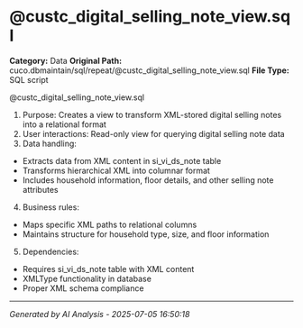 # @custc_digital_selling_note_view.sql

**Category:** Data
**Original Path:** cuco.dbmaintain/sql/repeat/@custc_digital_selling_note_view.sql
**File Type:** SQL script

@custc_digital_selling_note_view.sql
1. Purpose: Creates a view to transform XML-stored digital selling notes into a relational format
2. User interactions: Read-only view for querying digital selling note data
3. Data handling:
- Extracts data from XML content in si_vi_ds_note table
- Transforms hierarchical XML into columnar format
- Includes household information, floor details, and other selling note attributes
4. Business rules:
- Maps specific XML paths to relational columns
- Maintains structure for household type, size, and floor information
5. Dependencies:
- Requires si_vi_ds_note table with XML content
- XMLType functionality in database
- Proper XML schema compliance

---
*Generated by AI Analysis - 2025-07-05 16:50:18*
